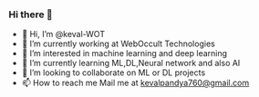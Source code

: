 ### Hi there 👋

<!--
**Keval-WOT/Keval-WOT** is a ✨ _special_ ✨ repository because its `README.md` (this file) appears on your GitHub profile.

Here are some ideas to get you started:

- 🔭 I’m currently working on ...
- 🌱 I’m currently learning ...
- 👯 I’m looking to collaborate on ...
- 🤔 I’m looking for help with ...
- 💬 Ask me about ...
- 📫 How to reach me: ...
- 😄 Pronouns: ...
- ⚡ Fun fact: ...
-->
- 👋 Hi, I’m @keval-WOT
- 🔭 I’m currently working at WebOccult Technologies
- 👀 I’m interested in machine learning and deep learning
- 🌱 I’m currently learning ML,DL,Neural network and also AI
- 💞️ I’m looking to collaborate on ML or DL projects
- 📫 How to reach me Mail me at kevalpandya760@gmail.com

<!---
keval2232/keval2232 is a ✨ special ✨ repository because its `README.md` (this file) appears on your GitHub profile.
You can click the Preview link to take a look at your changes.
--->
